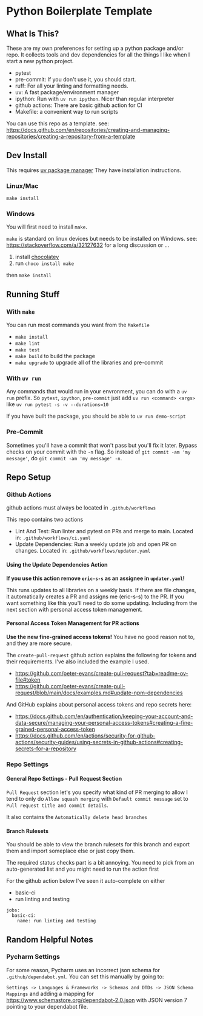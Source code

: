 # Python Boilerplate Template

## What Is This?

These are my own preferences for setting up a python package and/or repo.
It collects tools and dev dependencies for all the things I like when
I start a new python project.

- pytest
- pre-commit: If you don't use it, you should start.
- ruff: For all your linting and formatting needs.
- uv: A fast package/environment manager
- ipython: Run with `uv run ipython`. Nicer than regular interpreter
- github actions: There are basic github action for CI
- Makefile: a convenient way to run scripts

You can use this repo as a template.
see: https://docs.github.com/en/repositories/creating-and-managing-repositories/creating-a-repository-from-a-template

## Dev Install

This requires [uv package manager](https://docs.astral.sh/uv/getting-started/installation/)
They have installation instructions.

### Linux/Mac

`make install`

### Windows

You will first need to install `make`.

`make` is standard on linux devices but needs to be installed on Windows.
see: https://stackoverflow.com/a/32127632 for a long discussion or ...

1. install [chocolatey](https://chocolatey.org/install)
2. run `choco install make`

then `make install`

## Running Stuff

### With `make`

You can run most commands you want from the `Makefile`

- `make install`
- `make lint`
- `make test`
- `make build` to build the package
- `make upgrade` to upgrade all of the libraries and pre-commit

### With `uv run`

Any commands that would run in your envronment, you can do with a `uv run`
prefix.  So `pytest`, `ipython`, `pre-commit` just add `uv run <command> <args>`
like `uv run pytest -s -v --durations=10`

If you have built the package, you should be able to `uv run demo-script`

### Pre-Commit

Sometimes you'll have a commit that won't pass but you'll fix it later.
Bypass checks on your commit with the `-n` flag. So instead of
`git commit -am 'my message'`, do `git commit -am 'my message' -n`.


## Repo Setup

### Github Actions

github actions must always be located in `.github/workflows`

This repo contains two actions

- Lint And Test: Run linter and pytest on PRs and merge to main.
  Located in: `.github/workflows/ci.yaml`
- Update Dependencies: Run a weekly update job and open PR on changes.
  Located in: `.github/workflows/updater.yaml`

#### Using the Update Dependencies Action

**If you use this action remove `eric-s-s` as an assignee in `updater.yaml`!**

This runs updates to all libraries on a weekly basis. If there are file
changes, it automatically creates a PR and assigns me (eric-s-s) to the PR.
If you want something like this you'll need to do some updating. Including
from the next section with personal access token management.

#### Personal Access Token Management for PR actions

**Use the new fine-grained access tokens!** You have no good reason
not to, and they are more secure.

The `create-pull-request` github action explains the following for
tokens and their requirements. I've also included the example I used.

- https://github.com/peter-evans/create-pull-request?tab=readme-ov-file#token
- https://github.com/peter-evans/create-pull-request/blob/main/docs/examples.md#update-npm-dependencies

And GitHub explains about personal access tokens and repo secrets here:

- https://docs.github.com/en/authentication/keeping-your-account-and-data-secure/managing-your-personal-access-tokens#creating-a-fine-grained-personal-access-token
- https://docs.github.com/en/actions/security-for-github-actions/security-guides/using-secrets-in-github-actions#creating-secrets-for-a-repository

### Repo Settings

#### General Repo Settings - Pull Request Section

`Pull Request` section let's you specify what kind of PR merging to allow
I tend to only do  `Allow squash merging` with `Default commit message`
set to `Pull request title and commit details`.

It also contains the `Automatically delete head branches`

#### Branch Rulesets

You should be able to view the branch rulesets for this branch
and export them and import someplace else or just copy them.

The required status checks part is a bit annoying. You need to pick
from an auto-generated list and you might need to run the action first

For the github action below I've seen it auto-complete on either

- basic-ci
- run linting and testing

```
jobs:
  basic-ci:
    name: run linting and testing
```

## Random Helpful Notes

### Pycharm Settings

For some reason, Pycharm uses an incorrect json schema for `.github/dependabot.yml`. You can set
this manually by going to:

`Settings -> Languages & Frameworks -> Schemas and DTDs -> JSON Schema Mappings` and adding
a mapping for https://www.schemastore.org/dependabot-2.0.json with JSON version 7 pointing to
your dependabot file.
